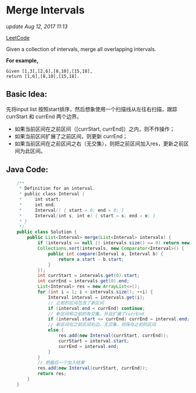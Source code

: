 # Merge Intervals

_update Aug 12, 2017 11:13_

[LeetCode](https://leetcode.com/problems/merge-intervals/description/)

Given a collection of intervals, merge all overlapping intervals.

**For example,**

```text
Given [1,3],[2,6],[8,10],[15,18],
return [1,6],[8,10],[15,18].
```

## Basic Idea:

先将input list 按照start排序，然后想象使用一个扫描线从左往右扫描，跟踪 currStart 和 currEnd 两个边界。

* 如果当前区间在之前区间（\[currStart, currEnd\]）之内，则不作操作；
* 如果当前区间扩展了之前区间，则更新 currEnd；
* 如果当前区间在之前区间之右（无交集），则把之前区间加入res，更新之前区间为此区间。

## Java Code:

```java
    /**
     * Definition for an interval.
     * public class Interval {
     *     int start;
     *     int end;
     *     Interval() { start = 0; end = 0; }
     *     Interval(int s, int e) { start = s; end = e; }
     * }
     */
    public class Solution {
        public List<Interval> merge(List<Interval> intervals) {
            if (intervals == null || intervals.size() == 0) return new ArrayList<Interval>();
            Collections.sort(intervals, new Comparator<Interval>() {
                public int compare(Interval a, Interval b) {
                    return a.start - b.start;
                }
            });
            int currStart = intervals.get(0).start;
            int currEnd = intervals.get(0).end;
            List<Interval> res = new ArrayList<>();
            for (int i = 1; i < intervals.size(); ++i) {
                Interval interval = intervals.get(i);
                // 之前的区间包含了新区间
                if (interval.end < currEnd) continue;
                // 新区间和之前的有交集，并且扩展了currEnd
                if (interval.start <= currEnd) currEnd = interval.end;
                // 新区间在之前区间右边，无交集，则保存之前的区间
                else {
                    res.add(new Interval(currStart, currEnd));
                    currStart = interval.start;
                    currEnd = interval.end;
                }
            }
            // 把最后一个加入结果
            res.add(new Interval(currStart, currEnd));
            return res;
        }
    }
```

